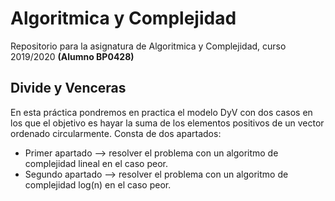 # Algoritmica y Complejidad
Repositorio para la asignatura de Algoritmica y Complejidad, curso 2019/2020 **(Alumno BP0428)**

## Divide y Venceras
En esta práctica pondremos en practica el modelo DyV con dos casos en los que el objetivo es hayar la suma de los elementos 
positivos de un vector ordenado circularmente. Consta de dos apartados:

- Primer apartado --> resolver el problema con un algoritmo de complejidad lineal en el caso peor.
- Segundo apartado --> resolver el problema con un algoritmo de complejidad log(n) en el caso peor.
